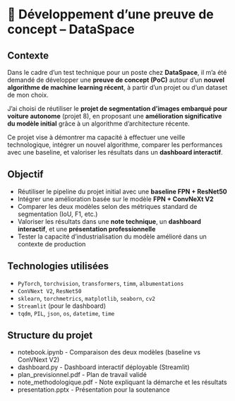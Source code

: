 # 🔬 Développement d’une preuve de concept – DataSpace

## Contexte

Dans le cadre d’un test technique pour un poste chez **DataSpace**, il m’a été demandé de développer une **preuve de concept (PoC)** autour d’un **nouvel algorithme de machine learning récent**, à partir d’un projet ou d’un dataset de mon choix.

J’ai choisi de réutiliser le **projet de segmentation d’images embarqué pour voiture autonome** (projet 8), en proposant une **amélioration significative du modèle initial** grâce à un algorithme d’architecture récente.

Ce projet vise à démontrer ma capacité à effectuer une veille technologique, intégrer un nouvel algorithme, comparer les performances avec une baseline, et valoriser les résultats dans un **dashboard interactif**.

## Objectif

- Réutiliser le pipeline du projet initial avec une **baseline FPN + ResNet50**
- Intégrer une amélioration basée sur le modèle **FPN + ConvNeXt V2**
- Comparer les deux modèles selon des métriques standard de segmentation (IoU, F1, etc.)
- Valoriser les résultats dans une **note technique**, un **dashboard interactif**, et une **présentation professionnelle**
- Tester la capacité d’industrialisation du modèle amélioré dans un contexte de production

## Technologies utilisées

- `PyTorch`, `torchvision`, `transformers`, `timm`, `albumentations`
- `ConVNext V2`, `ResNet50`
- `sklearn`, `torchmetrics`, `matplotlib`, `seaborn`, `cv2`
- `Streamlit` (pour le dashboard)
- `tqdm`, `PIL`, `json`, `os`, `datetime`, `time`

## Structure du projet

- notebook.ipynb - Comparaison des deux modèles (baseline vs ConVNext V2)
- dashboard.py - Dashboard interactif déployable (Streamlit)
- plan_previsionnel.pdf - Plan de travail validé
- note_methodologique.pdf - Note expliquant la démarche et les résultats
- presentation.pptx - Présentation pour la soutenance
